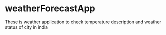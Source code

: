 # weatherForecastApp
These is weather application to check temperature description and weather status of city in india
